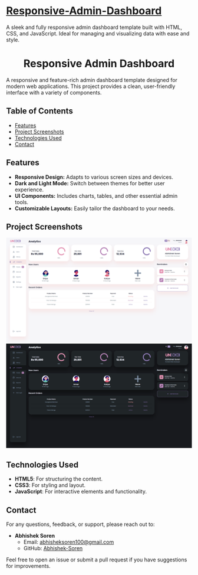 # [Responsive-Admin-Dashboard](https://unbox-admin-dashboard-abhi.netlify.app/)
A sleek and fully responsive admin dashboard template built with HTML, CSS, and JavaScript. Ideal for managing and visualizing data with ease and style.

<h1 align="center" id="title">Responsive Admin Dashboard</h1>




A responsive and feature-rich admin dashboard template designed for modern web applications. This project provides a clean, user-friendly interface with a variety of components.

## Table of Contents

- [Features](#features)
- [Project Screenshots](#project-screenshots)
- [Technologies Used](#technologies-used)
- [Contact](#contact)

## Features

- **Responsive Design:** Adapts to various screen sizes and devices.
- **Dark and Light Mode:** Switch between themes for better user experience.
- **UI Components:** Includes charts, tables, and other essential admin tools.
- **Customizable Layouts:** Easily tailor the dashboard to your needs.

## Project Screenshots

<img src="https://github.com/Abhishek-Soren/Responsive-Admin-Dashboard/blob/main/Screenshot%201.png" alt="project-screenshot">

<img src="https://github.com/Abhishek-Soren/Responsive-Admin-Dashboard/blob/main/Screenshot%202.png" alt="project-screenshot">

## Technologies Used

- **HTML5**: For structuring the content.
- **CSS3**: For styling and layout.
- **JavaScript**: For interactive elements and functionality.

## Contact

For any questions, feedback, or support, please reach out to:

- **Abhishek Soren**
  - Email: [abhisheksoren100@gmail.com](mailto:abhisheksoren100@gmail.com)
  - GitHub: [Abhishek-Soren](https://github.com/Abhishek-Soren)

Feel free to open an issue or submit a pull request if you have suggestions for improvements.

